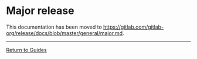 # Major release

This documentation has been moved to <https://gitlab.com/gitlab-org/release/docs/blob/master/general/major.md>.

---

[Return to Guides](../README.md#guides)
